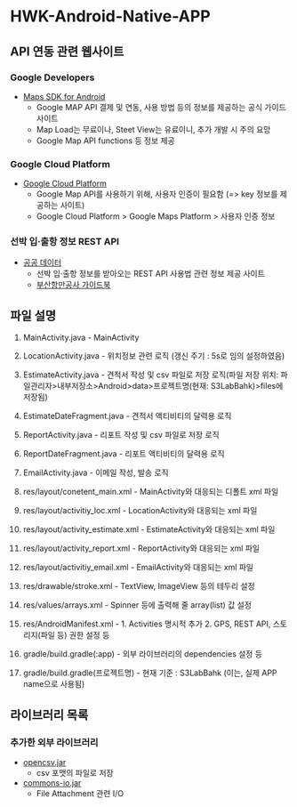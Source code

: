 # HWK-Android-Native-APP

## API 연동 관련 웹사이트

### Google Developers
- [Maps SDK for Android](https://developers.google.com/maps/documentation/android-sdk/usage-and-billing?hl=ko)
 	- Google MAP API 결제 및 연동, 사용 방법 등의 정보를 제공하는 공식 가이드 사이트
 	- Map Load는 무료이나, Steet View는 유료이니, 추가 개발 시 주의 요망
 	- Google Map API functions 등 정보 제공

### Google Cloud Platform
- [Google Cloud Platform](https://console.cloud.google.com/billing)
 	- Google Map API를 사용하기 위해, 사용자 인증이 필요함 (=> key 정보를 제공하는 사이트)
 	- Google Cloud Platform > Google Maps Platform > 사용자 인증 정보

### 선박 입‧출항 정보 REST API
- [공공 데이터](https://data.go.kr/tcs/dss/selectApiDataDetailView.do?publicDataPk=15000990)
 	- 선박 입‧출항 정보를 받아오는 REST API 사용법 관련 정보 제공 사이트
 	- [부산항만공사 가이드북](https://www.chainportal.co.kr/template/OpenAPIGuide.pdf)

## 파일 설명
  1. MainActivity.java
 	- MainActivity

  2. LocationActivity.java
 	- 위치정보 관련 로직 (갱신 주기 : 5s로 임의 설정하였음)

  3. EstimateActivity.java
 	- 견적서 작성 및 csv 파일로 저장 로직(파일 저장 위치: 파일관리자>내부저장소>Android>data>프로젝트명(현재: S3LabBahk)>files에 저장됨)

  4. EstimateDateFragment.java
 	- 견적서 액티비티의 달력용 로직

  5. ReportActivity.java
 	- 리포트 작성 및 csv 파일로 저장 로직

  6. ReportDateFragment.java
 	- 리포트 액티비티의 달력용 로직

  7. EmailActivity.java
 	- 이메일 작성, 발송 로직

  8. res/layout/conetent_main.xml
 	- MainActivity와 대응되는 디폴트 xml 파일

  9. res/layout/activitiy_loc.xml
 	- LocationActivity와 대응되는 xml 파일

 10. res/layout/activity_estimate.xml
 	- EstimateActivity와 대응되는 xml 파일

 11. res/layout/activity_report.xml
 	- ReportActivity와 대응되는 xml 파일

 12. res/layout/activitiy_email.xml
 	- EmailActivity와 대응되는 xml 파일

 13. res/drawable/stroke.xml
 	- TextView, ImageView 등의 테두리 설정

 14. res/values/arrays.xml
 	- Spinner 등에 출력해 줄 array(list) 값 설정

 15. res/AndroidManifest.xml
 	- 1. Activities 명시적 추가 2. GPS, REST API, 스토리지(파일 등) 권한 설정 등

 16. gradle/build.gradle(:app)
 	- 외부 라이브러리의 dependencies 설정 등

 17. gradle/build.gradle(프로젝트명)
 	- 현재 기준 : S3LabBahk (이는, 실제 APP name으로 사용됨)

## 라이브러리 목록

### 추가한 외부 라이브러리
- [opencsv.jar](https://sourceforge.net/projects/opencsv/)
 	- csv 포맷의 파일로 저장
- [commons-io.jar](https://commons.apache.org/proper/commons-io/download_io.cgi)
 	- File Attachment 관련 I/O
